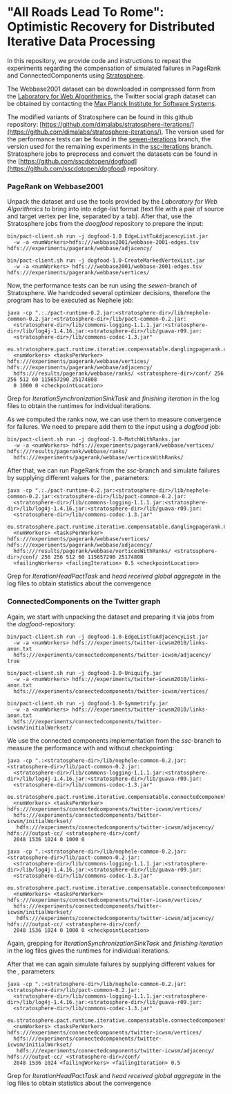 "All Roads Lead To Rome": Optimistic Recovery for Distributed Iterative Data Processing
=======================================================================================

In this repository, we provide code and instructions to repeat the experiments regarding the compensation of simulated failures in PageRank and ConnectedComponents using [Stratosphere](http://stratosphere.eu).


The Webbase2001 dataset can be downloaded in compressed form from the [Laboratory for Web Algorithmics](http://law.di.unimi.it/webdata/webbase-2001/), the Twitter social graph dataset can be obtained by contacting the [Max Planck Institute for Software Systems](http://twitter.mpi-sws.org/).

The modified variants of Stratosphere can be found in this github repository: [https://github.com/dimalabs/stratosphere-iterations/](https://github.com/dimalabs/stratosphere-iterations/). The version used for the performance tests can be found in the [sewen-iterations](https://github.com/dimalabs/stratosphere-iterations/tree/sewen-iterations) branch, the version used for the remaining experiments in the [ssc-iterations](https://github.com/dimalabs/stratosphere-iterations/tree/ssc-iterations) branch. Stratosphere jobs to preprocess and convert the datasets can be found in the [https://github.com/sscdotopen/dogfood](https://github.com/sscdotopen/dogfood) repository.





### PageRank on Webbase2001

Unpack the dataset and use the tools provided by the *Laboratory for Web Algorithmics* to bring into into edge-list format (text file with a pair of source and target vertex per line, separated by a tab). After that, use the Stratosphere jobs from the *doogfood* repository to prepare the input:

    bin/pact-client.sh run -j dogfood-1.0 EdgeListToAdjacencyList.jar 
      -w -a <numWorkers>hdfs:///webbase2001/webbase-2001-edges.tsv hdfs:///experiments/pagerank/webbase/adjacency/

    bin/pact-client.sh run -j dogfood-1.0-CreateMarkedVertexList.jar
      -w -a <numWorkers> hdfs:///webbase2001/webbase-2001-edges.tsv hdfs:///experiments/pagerank/webbase/vertices/

Now, the performance tests can be run using the *sewen*-branch of Stratosphere. We handcoded several optimizer decisions, therefore the program has to be executed as Nephele job:

    java -cp ".:./pact-runtime-0.2.jar:<stratosphere-dir>/lib/nephele-common-0.2.jar:<stratosphere-dir>/lib/pact-common-0.2.jar:
      <stratosphere-dir>/lib/commons-logging-1.1.1.jar:<stratosphere-dir>/lib/log4j-1.4.16.jar:<stratosphere-dir>/lib/guava-r09.jar:
      <stratosphere-dir>/lib/commons-codec-1.3.jar"
      eu.stratosphere.pact.runtime.iterative.compensatable.danglingpagerank.custom.CustomCompensatableDanglingPageRank 
      <numWorkers> <tasksPerWorker> hdfs:///experiments/pagerank/webbase/vertices/ hdfs:///experiments/pagerank/webbase/adjacency/ 
      hdfs:///results/pagerank/webbase/ranks/ <stratosphere-dir>/conf/ 256 256 512 60 115657290 25174808 
      0 1000 0 <checkpointLocation>

Grep for *IterationSynchronizationSinkTask* and *finishing iteration* in the log files to obtain the runtimes for individual iterations. 


As we computed the ranks now, we can use them to measure convergence for failures. We need to prepare add them to the input using a *dogfood* job:


    bin/pact-client.sh run -j dogfood-1.0-MatchWithRanks.jar 
      -w -a <numWorkers> hdfs:///experiments/pagerank/webbase/vertices/ hdfs:///results/pagerank/webbase/ranks/  
      hdfs:///experiments/pagerank/webbase/verticesWithRanks/ 


After that, we can run PageRank from the *ssc*-branch and simulate failures by supplying different values for the *<failingWorkers>*,  *<failingIteration>* parameters:

    java -cp ".:./pact-runtime-0.2.jar:<stratosphere-dir>/lib/nephele-common-0.2.jar:<stratosphere-dir>/lib/pact-common-0.2.jar:
      <stratosphere-dir>/lib/commons-logging-1.1.1.jar:<stratosphere-dir>/lib/log4j-1.4.16.jar:<stratosphere-dir>/lib/guava-r09.jar:
      <stratosphere-dir>/lib/commons-codec-1.3.jar"
      eu.stratosphere.pact.runtime.iterative.compensatable.danglingpagerank.CompensatableDanglingPageRank 
      <numWorkers> <tasksPerWorker> hdfs:///experiments/pagerank/webbase/vertices/ hdfs:///experiments/pagerank/webbase/adjacency/ 
      hdfs:///results/pagerank/webbase/verticesWithRanks/ <stratosphere-dir>/conf/ 256 256 512 60 115657290 25174808 
      <failingWorkers> <failingIteration> 0.5 <checkpointLocation>

Grep for *IterationHeadPactTask* and *head received global aggregate* in the log files to obtain statistics about the convergence


### ConnectedComponents on the Twitter graph

Again, we start with unpacking the dataset and preparing it via jobs from the *dogfood*-repository:

    bin/pact-client.sh run -j dogfood-1.0-EdgeListToAdjacencyList.jar 
      -w -a <numWorkers> hdfs:///experiments/twitter-icwsm2010/links-anon.txt 
      hdfs:///experiments/connectedcomponents/twitter-icwsm/adjacency/ true

    bin/pact-client.sh run -j dogfood-1.0-Uniquify.jar
      -w -a <numWorkers> hdfs:///experiments/twitter-icwsm2010/links-anon.txt 
      hdfs:///experiments/connectedcomponents/twitter-icwsm/vertices/

    bin/pact-client.sh run -j dogfood-1.0-Symmetrify.jar 
      -w -a <numWorkers> hdfs:///experiments/twitter-icwsm2010/links-anon.txt 
      hdfs:///experiments/connectedcomponents/twitter-icwsm/initialWorkset/


We use the connected components implementation from the *ssc*-branch to measure the performance with and without checkpointing:

    java -cp ".:<stratosphere-dir>/lib/nephele-common-0.2.jar:<stratosphere-dir>/lib/pact-common-0.2.jar:
      <stratosphere-dir>/lib/commons-logging-1.1.1.jar:<stratosphere-dir>/lib/log4j-1.4.16.jar:<stratosphere-dir>/lib/guava-r09.jar:
      <stratosphere-dir>/lib/commons-codec-1.3.jar" 
      eu.stratosphere.pact.runtime.iterative.compensatable.connectedcomponents.CompensatableConnectedComponents 
      <numWorkers> <tasksPerWorker> hdfs:///experiments/connectedcomponents/twitter-icwsm/vertices/
      hdfs:///experiments/connectedcomponents/twitter-icwsm/initialWorkset/
       hdfs:///experiments/connectedcomponents/twitter-icwsm/adjacency/ hdfs:///output-cc/ <stratosphere-dir>/conf/ 
      2048 1536 1024 0 1000 0

    java -cp ".:<stratosphere-dir>/lib/nephele-common-0.2.jar:<stratosphere-dir>/lib/pact-common-0.2.jar:
      <stratosphere-dir>/lib/commons-logging-1.1.1.jar:<stratosphere-dir>/lib/log4j-1.4.16.jar:<stratosphere-dir>/lib/guava-r09.jar:
      <stratosphere-dir>/lib/commons-codec-1.3.jar" 
      eu.stratosphere.pact.runtime.iterative.compensatable.connectedcomponents.CompensatableConnectedComponents 
      <numWorkers> <tasksPerWorker> hdfs:///experiments/connectedcomponents/twitter-icwsm/vertices/
      hdfs:///experiments/connectedcomponents/twitter-icwsm/initialWorkset/
       hdfs:///experiments/connectedcomponents/twitter-icwsm/adjacency/ hdfs:///output-cc/ <stratosphere-dir>/conf/ 
      2048 1536 1024 0 1000 0 <checkpointLocation>

Again, grepping for *IterationSynchronizationSinkTask* and *finishing iteration* in the log files gives the runtimes for individual iterations. 

    
After that we can again simulate failures by supplying different values for the *<failingWorkers>*,  *<failingIteration>* parameters:

    java -cp ".:<stratosphere-dir>/lib/nephele-common-0.2.jar:<stratosphere-dir>/lib/pact-common-0.2.jar:
      <stratosphere-dir>/lib/commons-logging-1.1.1.jar:<stratosphere-dir>/lib/log4j-1.4.16.jar:<stratosphere-dir>/lib/guava-r09.jar:
      <stratosphere-dir>/lib/commons-codec-1.3.jar" 
      eu.stratosphere.pact.runtime.iterative.compensatable.connectedcomponents.CompensatableConnectedComponents 
      <numWorkers> <tasksPerWorker> hdfs:///experiments/connectedcomponents/twitter-icwsm/vertices/
      hdfs:///experiments/connectedcomponents/twitter-icwsm/initialWorkset/
       hdfs:///experiments/connectedcomponents/twitter-icwsm/adjacency/ hdfs:///output-cc/ <stratosphere-dir>/conf/ 
      2048 1536 1024 <failingWorkers> <failingIteration> 0.5 

Grep for *IterationHeadPactTask* and *head received global aggregate* in the log files to obtain statistics about the convergence
